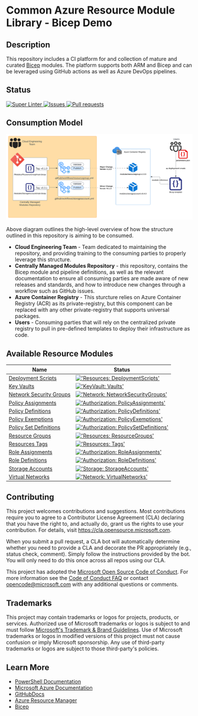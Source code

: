 # Common Azure Resource Module Library - Bicep Demo

## Description

This repository includes a CI platform for and collection of mature and curated [Bicep][Bicep]  modules.
The platform supports both ARM and Bicep and can be leveraged using GitHub actions as well as Azure DevOps pipelines.

## Status

<a href="https://github.com/JinLee794/BicepModulesDemo/actions/workflows/linter.yml">
  <img alt="Super Linter" src="https://github.com/JinLee794/BicepModulesDemo/actions/workflows/linter.yml/badge.svg" />
</a>
<a href="https://github.com/JinLee794/BicepModulesDemo/issues">
  <img alt="Issues" src="https://img.shields.io/github/issues/JinLee794/ResourceModules?color=0088ff" />
</a>
<a href="https://github.com/JinLee794/BicepModulesDemo/pulls">
  <img alt="Pull requests" src="https://img.shields.io/github/issues-pr/JinLee794/ResourceModules?color=0088ff" />
</a>

## Consumption Model
![ArchOverview](docs/media/GH_Actions_Bicep_Flow.svg "Consumption Model")

Above diagram outlines the high-level overview of how the structure outlined in this repository is aiming to be consumed.

* **Cloud Engineering Team** - Team dedicated to maintaining the repository, and providing training to the consuming parties to properly leverage this structure. 
* **Centrally Managed Modules Repository** - *this* repository, contains the Bicep module and pipeline definitions, as well as the relevant documentation to ensure all consuming parties are made aware of new releases and standards, and how to introduce new changes through a workflow such as GitHub issues. 
* **Azure Container Registry** - This sturcture relies on Azure Container Registry (ACR) as its private-registry, but this component can be replaced with any other private-registry that supports universal packages.
* **Users** - Consuming parties that will rely on the centralized private registry to pull in pre-defined templates to deploy their infrastructure as code.


## Available Resource Modules

| Name | Status |
| - | - |
| [Deployment Scripts](https://github.com/JinLee794/BicepModulesDemo/tree/main/arm/Microsoft.Resources/deploymentScripts) | [!['Resources: DeploymentScripts'](https://github.com/JinLee794/BicepModulesDemo/actions/workflows/ms.resources.deploymentscripts.yml/badge.svg)](https://github.com/JinLee794/BicepModulesDemo/actions/workflows/ms.resources.deploymentscripts.yml) |
| [Key Vaults](https://github.com/JinLee794/BicepModulesDemo/tree/main/arm/Microsoft.KeyVault/vaults) | [!['KeyVault: Vaults'](https://github.com/JinLee794/BicepModulesDemo/actions/workflows/ms.keyvault.vaults.yml/badge.svg)](https://github.com/JinLee794/BicepModulesDemo/actions/workflows/ms.keyvault.vaults.yml) |
| [Network Security Groups](https://github.com/JinLee794/BicepModulesDemo/tree/main/arm/Microsoft.Network/networkSecurityGroups) | [!['Network: NetworkSecurityGroups'](https://github.com/JinLee794/BicepModulesDemo/actions/workflows/ms.network.networksecuritygroups.yml/badge.svg)](https://github.com/JinLee794/BicepModulesDemo/actions/workflows/ms.network.networksecuritygroups.yml) |
| [Policy Assignments](https://github.com/JinLee794/BicepModulesDemo/tree/main/arm/Microsoft.Authorization/policyAssignments) | [!['Authorization: PolicyAssignments'](https://github.com/JinLee794/BicepModulesDemo/actions/workflows/ms.authorization.policyassignments.yml/badge.svg)](https://github.com/JinLee794/BicepModulesDemo/actions/workflows/ms.authorization.policyassignments.yml) |
| [Policy Definitions](https://github.com/JinLee794/BicepModulesDemo/tree/main/arm/Microsoft.Authorization/policyDefinitions) | [!['Authorization: PolicyDefinitions'](https://github.com/JinLee794/BicepModulesDemo/actions/workflows/ms.authorization.policydefinitions.yml/badge.svg)](https://github.com/JinLee794/BicepModulesDemo/actions/workflows/ms.authorization.policydefinitions.yml) |
| [Policy Exemptions](https://github.com/JinLee794/BicepModulesDemo/tree/main/arm/Microsoft.Authorization/policyExemptions) | [!['Authorization: PolicyExemptions'](https://github.com/JinLee794/BicepModulesDemo/actions/workflows/ms.authorization.policyexemptions.yml/badge.svg)](https://github.com/JinLee794/BicepModulesDemo/actions/workflows/ms.authorization.policyexemptions.yml) |
| [Policy Set Definitions](https://github.com/JinLee794/BicepModulesDemo/tree/main/arm/Microsoft.Authorization/policySetDefinitions) | [!['Authorization: PolicySetDefinitions'](https://github.com/JinLee794/BicepModulesDemo/actions/workflows/ms.authorization.policysetdefinitions.yml/badge.svg)](https://github.com/JinLee794/BicepModulesDemo/actions/workflows/ms.authorization.policysetdefinitions.yml) |
| [Resource Groups](https://github.com/JinLee794/BicepModulesDemo/tree/main/arm/Microsoft.Resources/resourceGroups) | [!['Resources: ResourceGroups'](https://github.com/JinLee794/BicepModulesDemo/actions/workflows/ms.resources.resourcegroups.yml/badge.svg)](https://github.com/JinLee794/BicepModulesDemo/actions/workflows/ms.resources.resourcegroups.yml) |
| [Resources Tags](https://github.com/JinLee794/BicepModulesDemo/tree/main/arm/Microsoft.Resources/tags) | [!['Resources: Tags'](https://github.com/JinLee794/BicepModulesDemo/actions/workflows/ms.resources.tags.yml/badge.svg)](https://github.com/JinLee794/BicepModulesDemo/actions/workflows/ms.resources.tags.yml) |
| [Role Assignments](https://github.com/JinLee794/BicepModulesDemo/tree/main/arm/Microsoft.Authorization/roleAssignments) | [!['Authorization: RoleAssignments'](https://github.com/JinLee794/BicepModulesDemo/actions/workflows/ms.authorization.roleassignments.yml/badge.svg)](https://github.com/JinLee794/BicepModulesDemo/actions/workflows/ms.authorization.roleassignments.yml) |
| [Role Definitions](https://github.com/JinLee794/BicepModulesDemo/tree/main/arm/Microsoft.Authorization/roleDefinitions) | [!['Authorization: RoleDefinitions'](https://github.com/JinLee794/BicepModulesDemo/actions/workflows/ms.authorization.roledefinitions.yml/badge.svg)](https://github.com/JinLee794/BicepModulesDemo/actions/workflows/ms.authorization.roledefinitions.yml) |
| [Storage Accounts](https://github.com/JinLee794/BicepModulesDemo/tree/main/arm/Microsoft.Storage/storageAccounts) | [!['Storage: StorageAccounts'](https://github.com/JinLee794/BicepModulesDemo/actions/workflows/ms.storage.storageaccounts.yml/badge.svg)](https://github.com/JinLee794/BicepModulesDemo/actions/workflows/ms.storage.storageaccounts.yml) |
| [Virtual Networks](https://github.com/JinLee794/BicepModulesDemo/tree/main/arm/Microsoft.Network/virtualNetworks) | [!['Network: VirtualNetworks'](https://github.com/JinLee794/BicepModulesDemo/actions/workflows/ms.network.virtualnetworks.yml/badge.svg)](https://github.com/JinLee794/BicepModulesDemo/actions/workflows/ms.network.virtualnetworks.yml) |


## Contributing

This project welcomes contributions and suggestions.  Most contributions require you to agree to a Contributor License Agreement (CLA) declaring that you have the right to, and actually do, grant us the rights to use your contribution. For details, visit <https://cla.opensource.microsoft.com>.

When you submit a pull request, a CLA bot will automatically determine whether you need to provide a CLA and decorate the PR appropriately (e.g., status check, comment). Simply follow the instructions provided by the bot. You will only need to do this once across all repos using our CLA.

This project has adopted the [Microsoft Open Source Code of Conduct](https://opensource.microsoft.com/codeofconduct/).
For more information see the [Code of Conduct FAQ](https://opensource.microsoft.com/codeofconduct/faq/) or contact [opencode@microsoft.com](mailto:opencode@microsoft.com) with any additional questions or comments.

## Trademarks

This project may contain trademarks or logos for projects, products, or services. Authorized use of Microsoft trademarks or logos is subject to and must follow
[Microsoft's Trademark & Brand Guidelines](https://www.microsoft.com/en-us/legal/intellectualproperty/trademarks/usage/general).
Use of Microsoft trademarks or logos in modified versions of this project must not cause confusion or imply Microsoft sponsorship.
Any use of third-party trademarks or logos are subject to those third-party's policies.

## Learn More

* [PowerShell Documentation][PowerShellDocs]
* [Microsoft Azure Documentation][MicrosoftAzureDocs]
* [GitHubDocs][GitHubDocs]
* [Azure Resource Manager][AzureResourceManager]
* [Bicep][Bicep]

<!-- References -->

<!-- Local -->
[Wiki]: <https://github.com/JinLee794/Modules/wiki>
[ProjectSetup]: <https://docs.github.com/en/communities/setting-up-your-project-for-healthy-contributions>
[GitHubDocs]: <https://docs.github.com/>
[AzureDevOpsDocs]: <https://docs.microsoft.com/en-us/JinLee794/devops/?view=azure-devops>
[GitHubIssues]: <https://github.com/JinLee794/Modules/issues>
[Contributing]: CONTRIBUTING.md
[AzureIcon]: docs/media/MicrosoftAzure-32px.png
[PowershellIcon]: docs/media/MicrosoftPowerShellCore-32px.png
[BashIcon]: docs/media/Bash_Logo_black_and_white_icon_only-32px.svg.png
[ArchOviewview]: docs/media/GH_Actions_Bicep_Flow.png

<!-- External -->
[Bicep]: <https://github.com/Azure/bicep>
[Az]: <https://img.shields.io/powershellgallery/v/Az.svg?style=flat-square&label=Az>
[AzGallery]: <https://www.powershellgallery.com/packages/Az/>
[PowerShellCore]: <https://github.com/PowerShell/PowerShell/releases/latest>
[InstallAzPs]: <https://docs.microsoft.com/en-us/powershell/Azure/install-az-ps>
[AzureResourceManager]: <https://docs.microsoft.com/en-us/Azure/azure-resource-manager/management/overview>
[TemplateSpecs]: <https://docs.microsoft.com/en-us/Azure/azure-resource-manager/templates/template-specs>

[ESLZ]: <https://github.com/Azure/Enterprise-Scale>
[AzureSecurityBenchmark]: <https://docs.microsoft.com/en-us/Azure/cloud-adoption-framework/ready/enterprise-scale/security-governance-and-compliance#azure-security-benchmark>
[ESLZWorkloadTemplatesLibrary]: <https://github.com/Azure/Enterprise-Scale/tree/main/workloads>

<!-- Docs -->
[MicrosoftAzureDocs]: <https://docs.microsoft.com/en-us/Azure/>
[PowerShellDocs]: <https://docs.microsoft.com/en-us/powershell/>
